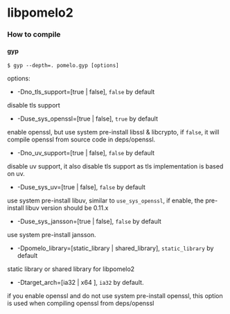 libpomelo2
===============

### How to compile 

#### gyp

    $ gyp --depth=. pomelo.gyp [options]

options:


- -Dno_tls_support=[true | false], `false` by default

disable tls support

- -Duse_sys_openssl=[true | false], `true` by default

enable openssl, but use system pre-install libssl & libcrypto, if `false`, it will compile openssl from source code in deps/openssl.

- -Dno_uv_support=[true | false], `false` by default

disable uv support, it also disable tls support as tls implementation is based on uv.

- -Duse_sys_uv=[true | false], `false` by default

use system pre-install libuv, similar to `use_sys_openssl`, if enable, the pre-install libuv version should be 0.11.x

- -Duse_sys_jansson=[true | false], `false` by default

use system pre-install jansson.

- -Dpomelo_library=[static_library | shared_library], `static_library` by default

static library or shared library for libpomelo2

- -Dtarget_arch=[ia32 | x64 ], `ia32` by default.

if you enable openssl and do not use system pre-install openssl, this option is used when compiling openssl from deps/openssl


